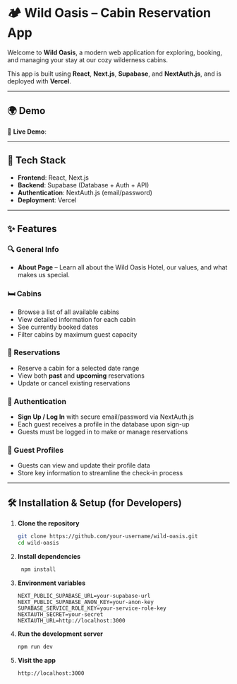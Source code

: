 # 🏕️ Wild Oasis – Cabin Reservation App

Welcome to **Wild Oasis**, a modern web application for exploring, booking, and managing your stay at our cozy wilderness cabins.

This app is built using **React**, **Next.js**, **Supabase**, and **NextAuth.js**, and is deployed with **Vercel**.

---

## 🌍 Demo

🔗 **Live Demo**:

---

## 🚀 Tech Stack

- **Frontend**: React, Next.js
- **Backend**: Supabase (Database + Auth + API)
- **Authentication**: NextAuth.js (email/password)
- **Deployment**: Vercel

---

## ✨ Features

### 🔍 General Info

- **About Page** – Learn all about the Wild Oasis Hotel, our values, and what makes us special.

### 🛏️ Cabins

- Browse a list of all available cabins
- View detailed information for each cabin
- See currently booked dates
- Filter cabins by maximum guest capacity

### 📅 Reservations

- Reserve a cabin for a selected date range
- View both **past** and **upcoming** reservations
- Update or cancel existing reservations

### 🔐 Authentication

- **Sign Up / Log In** with secure email/password via NextAuth.js
- Each guest receives a profile in the database upon sign-up
- Guests must be logged in to make or manage reservations

### 👤 Guest Profiles

- Guests can view and update their profile data
- Store key information to streamline the check-in process

---

## 🛠️ Installation & Setup (for Developers)

1. **Clone the repository**
   ```bash
   git clone https://github.com/your-username/wild-oasis.git
   cd wild-oasis
   ```
2. **Install dependencies**
   ```bash
    npm install
   ```
3. **Environment variables**

   ```
   NEXT_PUBLIC_SUPABASE_URL=your-supabase-url
   NEXT_PUBLIC_SUPABASE_ANON_KEY=your-anon-key
   SUPABASE_SERVICE_ROLE_KEY=your-service-role-key
   NEXTAUTH_SECRET=your-secret
   NEXTAUTH_URL=http://localhost:3000
   ```

4. **Run the development server**

   ```bash
   npm run dev
   ```

5. **Visit the app**

   ```bash
   http://localhost:3000
   ```
